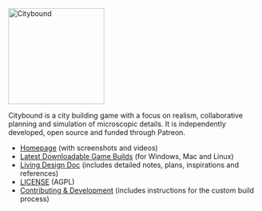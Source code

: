 <img src="cb.png" alt="Citybound" width="192"/>

Citybound is a city building game with a focus on realism, collaborative planning and simulation of microscopic details. It is independently developed, open source and funded through Patreon.

* [Homepage](http://cityboundsim.com) (with screenshots and videos)
* [Latest Downloadable Game Builds](http://aeplay.org/citybound-livebuilds) (for Windows, Mac and Linux)
* [Living Design Doc](https://www.notion.so/aeplay/Citybound-Living-Design-Doc-3b42707cbca54d079d301d9190ac85bb) (includes detailed notes, plans, inspirations and references)
* [LICENSE](LICENSE.txt) (AGPL)
* [Contributing & Development](CONTRIBUTING.md) (includes instructions for the custom build process)
